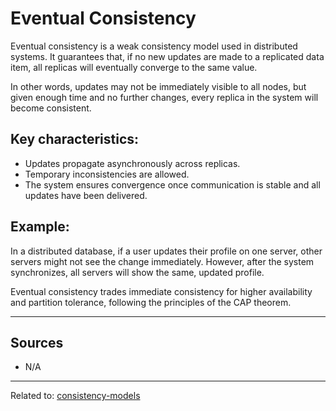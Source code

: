 # Eventual Consistency

Eventual consistency is a weak consistency model used in distributed systems. It guarantees that, if no new updates are made to a replicated data item, all replicas will eventually converge to the same value.

In other words, updates may not be immediately visible to all nodes, but given enough time and no further changes, every replica in the system will become consistent.

## Key characteristics:

* Updates propagate asynchronously across replicas.
* Temporary inconsistencies are allowed.
* The system ensures convergence once communication is stable and all updates have been delivered.

## Example:
In a distributed database, if a user updates their profile on one server, other servers might not see the change immediately. However, after the system synchronizes, all servers will show the same, updated profile.

Eventual consistency trades immediate consistency for higher availability and partition tolerance, following the principles of the CAP theorem.


<hr>

## Sources
- N/A

<hr>

Related to: [consistency-models](consistency-models.md)
